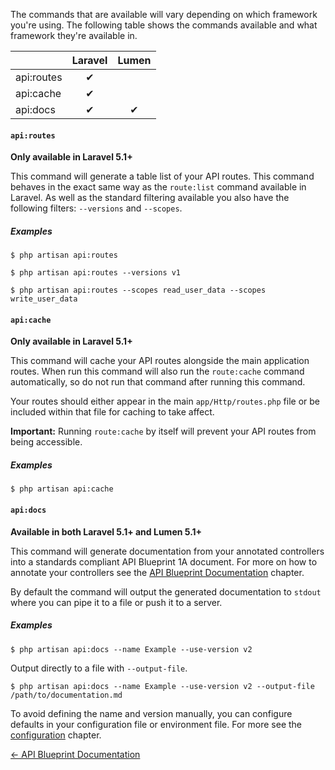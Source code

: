 The commands that are available will vary depending on which framework you're using. The following table shows the commands available and what framework they're available in.

|            | Laravel | Lumen |
|------------|:-------:|:-----:|
| api:routes | ✔      |       |
| api:cache  | ✔      |       |
| api:docs   | ✔      |   ✔  |

#### `api:routes`

**Only available in Laravel 5.1+**

This command will generate a table list of your API routes. This command behaves in the exact same way as the `route:list` command available in Laravel. As well as the standard filtering available you also have the following filters: `--versions` and `--scopes`.

##### Examples

```
$ php artisan api:routes
```

```
$ php artisan api:routes --versions v1
```

```
$ php artisan api:routes --scopes read_user_data --scopes write_user_data
```

#### `api:cache`

**Only available in Laravel 5.1+**

This command will cache your API routes alongside the main application routes. When run this command will also run the `route:cache` command automatically, so do not run that command after running this command.

Your routes should either appear in the main `app/Http/routes.php` file or be included within that file for caching to take affect.

**Important:** Running `route:cache` by itself will prevent your API routes from being accessible.

##### Examples

```
$ php artisan api:cache
```

#### `api:docs`

**Available in both Laravel 5.1+ and Lumen 5.1+**

This command will generate documentation from your annotated controllers into a standards compliant API Blueprint 1A document. For more on how to annotate your controllers see the [API Blueprint Documentation](https://github.com/dingo/api/wiki/API-Blueprint-Documentation) chapter.

By default the command will output the generated documentation to `stdout` where you can pipe it to a file or push it to a server.

##### Examples

```
$ php artisan api:docs --name Example --use-version v2
```

Output directly to a file with `--output-file`.

```
$ php artisan api:docs --name Example --use-version v2 --output-file /path/to/documentation.md
```

To avoid defining the name and version manually, you can configure defaults in your configuration file or environment file. For more see the [configuration](https://github.com/dingo/api/wiki/Configuration) chapter.

[← API Blueprint Documentation](https://github.com/dingo/api/wiki/API-Blueprint-Documentation)
